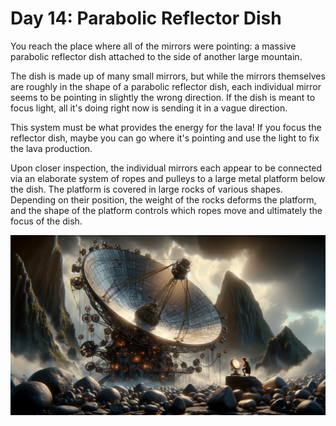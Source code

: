# Day 14: Parabolic Reflector Dish

You reach the place where all of the mirrors were pointing: a massive parabolic reflector dish attached to the side of
another large mountain.

The dish is made up of many small mirrors, but while the mirrors themselves are roughly in the shape of a parabolic
reflector dish, each individual mirror seems to be pointing in slightly the wrong direction. If the dish is meant to
focus light, all it's doing right now is sending it in a vague direction.

This system must be what provides the energy for the lava! If you focus the reflector dish, maybe you can go where it's
pointing and use the light to fix the lava production.

Upon closer inspection, the individual mirrors each appear to be connected via an elaborate system of ropes and pulleys
to a large metal platform below the dish. The platform is covered in large rocks of various shapes. Depending on their
position, the weight of the rocks deforms the platform, and the shape of the platform controls which ropes move and
ultimately the focus of the dish.

![Scene](./scene.jpg)